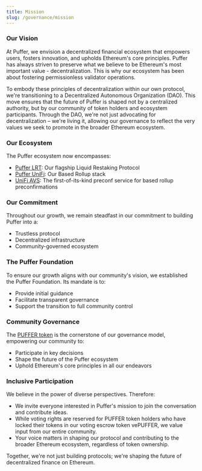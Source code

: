 ```yaml
---
title: Mission
slug: /governance/mission
---
```


### Our Vision

At Puffer, we envision a decentralized financial ecosystem that empowers users, fosters innovation, and upholds Ethereum's core principles. Puffer has always striven to preserve what we believe to be Ethereum's most important value - decentralization. This is why our ecosystem has been about fostering permissionless validator operations.

To embody these principles of decentralization within our own protocol, we're transitioning to a Decentralized Autonomous Organization (DAO). This move ensures that the future of Puffer is shaped not by a centralized authority, but by our community of token holders and ecosystem participants. Through the DAO, we're not just advocating for decentralization – we're living it, allowing our governance to reflect the very values we seek to promote in the broader Ethereum ecosystem.

### Our Ecosystem

The Puffer ecosystem now encompasses:

- [Puffer LRT](https://www.puffer.fi/restake): Our flagship Liquid Restaking Protocol
- [Puffer UniFi](https://unifi.puffer.fi/): Our Based Rollup stack
- [UniFi AVS](https://docs.puffer.fi/unifi-avs-intro/): The first-of-its-kind preconf service for based rollup preconfirmations

### Our Commitment

Throughout our growth, we remain steadfast in our commitment to building Puffer into a:

- Trustless protocol
- Decentralized infrastructure
- Community-governed ecosystem

### The Puffer Foundation

To ensure our growth aligns with our community's vision, we established the Puffer Foundation. Its mandate is to:

- Provide initial guidance
- Facilitate transparent governance
- Support the transition to full community control

### Community Governance

The [PUFFER token](./governance-token.md) is the cornerstone of our governance model, empowering our community to:

- Participate in key decisions
- Shape the future of the Puffer ecosystem
- Uphold Ethereum's core principles in all our endeavors

### Inclusive Participation

We believe in the power of diverse perspectives. Therefore:

- We invite everyone interested in Puffer's mission to join the conversation and contribute ideas.
- While voting rights are reserved for PUFFER token holders who have locked their tokens in our voting escrow token vePUFFER, we value input from our entire community.
- Your voice matters in shaping our protocol and contributing to the broader Ethereum ecosystem, regardless of token ownership.

Together, we're not just building protocols; we're shaping the future of decentralized finance on Ethereum.

